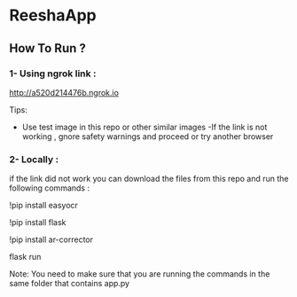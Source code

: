 # ReeshaApp

## How To Run ? 


### 1- Using ngrok link : 
http://a520d214476b.ngrok.io

Tips:
- Use test image in this repo or other similar images
-If the link is not working , gnore safety warnings and proceed or try another browser 

### 2- Locally :
if the link did not work you can download the files from this repo and run the following commands :

!pip install easyocr 

!pip install flask 
 
!pip install ar-corrector

flask run 


Note: You need to make sure that you are running the commands in the same folder that contains app.py 
